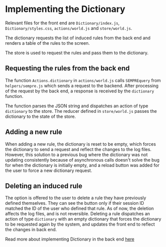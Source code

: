 # Implementing the Dictionary
Relevant files for the front end are `Dictionary/index.js`, `Dictionary/styles.css`, `actions/world.js` and `store/world.js`.

The dictionary requests the list of induced rules from the back end and renders a table of the rules to the screen. 

The store is used to request the rules and pass them to the dictionary.

## Requesting the rules from the back end
The function `Actions.dictionary` in `actions/world.js` calls `SEMPREquery` from `helpers/sempre.js` which sends a request to the backend. 
After processing of the request by the back end, a response is received by the `dictionary` function.

The function parses the JSON string and dispatches an action of type `dictionary` to the store. 
The reducer defined in `store/world.js` passes the dictionary to the state of the store. 

## Adding a new rule
When adding a new rule, the dictionary is reset to be empty, which forces the dictionary to send a request and reflect the changes to the log files.
However, this solution to a previous bug where the dictionary was not updating consistently because of asynchronous calls doesn't solve the bug for when the dictionary is initially empty, and a reload button was added for the user to force a new dictionary request.

## Deleting an induced rule
The option is offered to the user to delete a rule they have previously defined themselves. 
They can see the button only if their session ID matched the ID of the user who defined that rule.
As of now, the deletion affects the log files, and is not reversible.
Deleting a rule dispatches an action of type `dictionary` with an empty dictionary that forces the dictionary to be requested again by the system, and updates the front end to reflect the changes in back end.

Read more about implementing Dictionary in the back end [here](https://github.com/akshalaniche/sempre-interactive-flipper/blob/master/DictionaryBackEnd.md)
